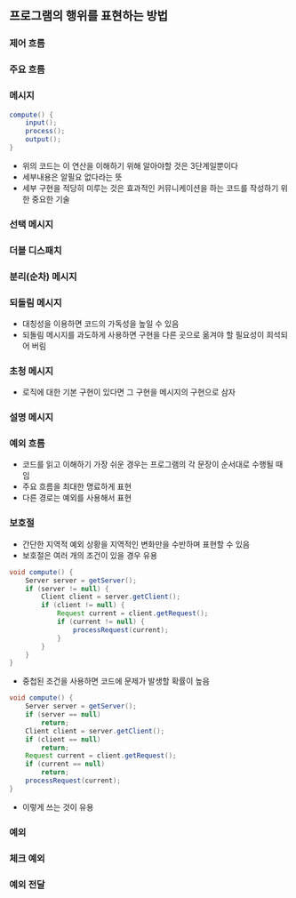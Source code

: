## 프로그램의 행위를 표현하는 방법

### 제어 흐름

### 주요 흐름

### 메시지

```java
compute() {
	input();
	process();
	output();
}
```

- 위의 코드는 이 연산을 이해하기 위해 알아야할 것은 3단계일뿐이다
- 세부내용은 알필요 없다라는 뜻
- 세부 구현을 적당히 미루는 것은 효과적인 커뮤니케이션을 하는 코드를 작성하기 위한 중요한 기술

### 선택 메시지

### 더블 디스패치

### 분리(순차) 메시지

### 되돌림 메시지

- 대칭성을 이용하면 코드의 가독성을 높일 수 있음
- 되돌림 메시지를 과도하게 사용하면 구현을 다른 곳으로 옮겨야 할 필요성이 희석되어 버림

### 초청 메시지

- 로직에 대한 기본 구현이 있다면 그 구현을 메시지의 구현으로 삼자

### 설명 메시지

### 예외 흐름

- 코드를 읽고 이해하기 가장 쉬운 경우는 프로그램의 각 문장이 순서대로 수행될 때임
- 주요 흐름을 최대한 명료하게 표현
- 다른 경로는 예외를 사용해서 표현

### 보호절

- 간단한 지역적 예외 상황을 지역적인 변화만을 수반하며 표현할 수 있음
- 보호절은 여러 개의 조건이 있을 경우 유용

```java
void compute() {
	Server server = getServer();
	if (server != null) {
		Client client = server.getClient();
		if (client != null) {
			Request current = client.getRequest();
			if (current != null) {
				processRequest(current);
			}
		}
	}
}
```

- 중첩된 조건을 사용하면 코드에 문제가 발생할 확률이 높음

```java
void compute() {
	Server server = getServer();
	if (server == null)
		return;
	Client client = server.getClient();
	if (client == null)
		return;
	Request current = client.getRequest();
	if (current == null)
		return;
	processRequest(current);
}
```

- 이렇게 쓰는 것이 유용

### 예외

### 체크 예외

### 예외 전달
